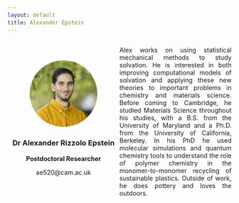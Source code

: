 ```yaml
---
layout: default
title: Alexander Epstein
---
```


<div style="display: grid; grid-template-columns: 1fr 1fr; gap: 0px; align-items: center;">

<div style="text-align: center;">
    <img src="/group/portraits/Alex.jpg" alt="Alexander Epstein" style="width: 60%; height: auto; border-radius: 50%;" />
    <div style="margin-top: 20px;">
        <h3>Dr Alexander Rizzolo Epstein</h3>
        <p><b>Postdoctoral Researcher</b></p>
        <p>ae520@cam.ac.uk</p>
    </div>
</div>

<div>
    <p style="display: flex; align-items: center; text-align: justify;" >Alex works on using statistical mechanical methods to study solvation. He is interested in both improving computational models of solvation and applying these new theories to important problems in chemistry and materials science. Before coming to Cambridge, he studied Materials Science throughout his studies, with a B.S. from the University of Maryland and a Ph.D. from the University of California, Berkeley. In his PhD he used molecular simulations and quantum chemistry tools to understand the role of polymer chemistry in the monomer-to-monomer recycling of sustainable plastics. Outside of work, he does pottery and loves the outdoors.</p>
</div>
